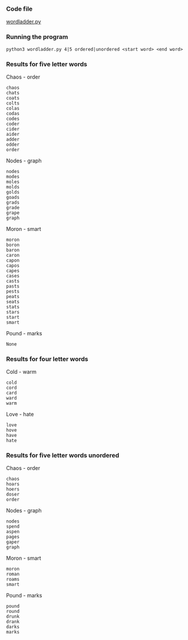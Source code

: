 ### Code file
[wordladder.py](./wordladder.py)

### Running the program
`python3 wordladder.py 4|5 ordered|unordered <start word> <end word>`

### Results for five letter words
Chaos - order
```
chaos
chats
coats
colts
colas
codas
codes
coder
cider
aider
adder
odder
order
```
Nodes - graph
```
nodes
modes
moles
molds
golds
goads
grads
grade
grape
graph
```
Moron - smart
```
moron
boron
baron
caron
capon
capos
capes
cases
casts
pasts
pests
peats
seats
stats
stars
start
smart
```
Pound - marks
```
None
```

### Results for four letter words
Cold - warm
```
cold
cord
card
ward
warm
```
Love - hate
```
love
hove
have
hate
```

### Results for five letter words unordered
Chaos - order
```
chaos
hoars
hoers
doser
order
```
Nodes - graph
```
nodes
spend
aspen
pages
gaper
graph
```
Moron - smart
```
moron
roman
roams
smart
```
Pound - marks
```
pound
round
drunk
drank
darks
marks
```
